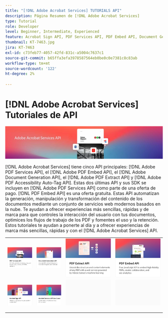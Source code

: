 ```yaml
---
title: "[!DNL Adobe Acrobat Services] TUTORIALS API"
description: Página Resumen de [!DNL Adobe Acrobat Services]
type: Tutorial
role: Developer
level: Beginner, Intermediate, Experienced
feature: Acrobat Sign API, PDF Services API, PDF Embed API, Document Generation API
thumbnail: KT-7463.jpg
jira: KT-7463
exl-id: c73feb77-4057-42fd-831c-a5004c7637c1
source-git-commit: b65ffa3efa3978587564eb0be0c0e7381c8c83ab
workflow-type: tm+mt
source-wordcount: '122'
ht-degree: 2%

---
```


# [!DNL Adobe Acrobat Services] Tutoriales de API

![[!DNL Acrobat Services] Banner](assets/acrobatserviceshero.jpg)

[!DNL Adobe Acrobat Services] tiene cinco API principales: [!DNL Adobe PDF Services API], el [!DNL Adobe PDF Embed API], el [!DNL Adobe Document Generation API], el [!DNL Adobe PDF Extract API] y [!DNL Adobe PDF Accessibility Auto-Tag API]. Estas dos últimas API y sus SDK se incluyen en [!DNL Adobe PDF Services API] como parte de una oferta de pago. [!DNL PDF Embed API] es una oferta gratuita. Estas API automatizan la generación, manipulación y transformación del contenido de los documentos mediante un conjunto de servicios web modernos basados en la nube. Te ayudan a ofrecer experiencias más sencillas, rápidas y de marca para que controles la interacción del usuario con tus documentos, optimices los flujos de trabajo de los PDF y fomentes el uso y la retención. Estos tutoriales te ayudan a ponerte al día y a ofrecer experiencias de marca más sencillas, rápidas y con el [!DNL Adobe Acrobat Services] API.

<table style="table-layout:fixed">
<tr>
 <td>
   <a href="pdfservices/overview-pdfservices.md">
      <img alt="API de servicios de PDF" src="assets/pdfservicescard.png" />
   </a>
  </td>
  <td>
   <a href="docgen/overview-docgen.md">
      <img alt="API de generación de documentos" src="assets/docgencard.png" />
   </a>
  </td>
  <td>
   <a href="pdfextract/overview-extract.md">
      <img alt="API de PDF Extract" src="assets/pdfextractcard.png" />
   </a>
  </td>
  <td>
   <a href="pdfembed/overview-embed.md">
      <img alt="Introducción a la API de Adobe PDF Tools y Java" src="assets/pdfembedcard.png" />
   </a>
  </td>
</tr>
<tr>
  <td>
   <a href="acrobatsign/overview-sign.md">
      <img alt="API de Acrobat Sign" src="assets/acrobatsigncard.png" />
   </a>
  </td>
 <td>
   <a href="usecases/overview-usecases.md">
      <img alt="[!DNL Adobe Acrobat Services] Casos prácticos de API" src="assets/usecasescard.png" />
   </a>
  </td>
  <td>
    <img alt="Separador" src="assets/GrayBanner_Placeholder.png" />
    <div>
    <br>
  </td>
  <td>
    <img alt="Separador" src="assets/GrayBanner_Placeholder.png" />
    <div>
    <br>
  </td>
</tr>
</table>
